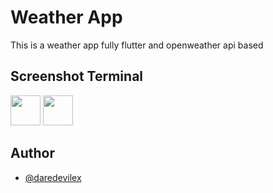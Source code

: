 
# Weather App


This is a weather app fully flutter and openweather api based
## Screenshot Terminal

<img src="https://github.com/user-attachments/assets/c7819166-5612-4f1c-972b-29ba770ebe1e" width=48>

<img src="https://github.com/user-attachments/assets/39b0ecb6-b6ba-4c7b-93fe-3da2b8921be9" width=48>

## Author


- [@daredevilex](https://www.github.com/dare-devil-ex)

